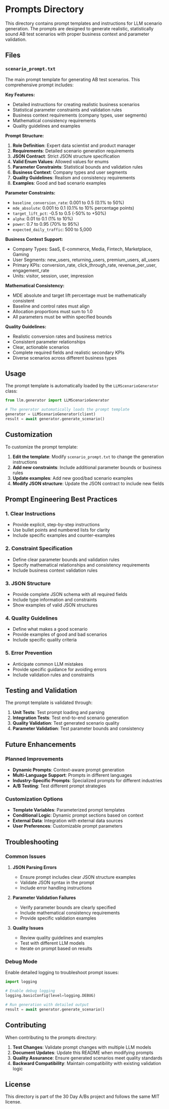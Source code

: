 # Prompts Directory

This directory contains prompt templates and instructions for LLM scenario generation. The prompts are designed to generate realistic, statistically sound AB test scenarios with proper business context and parameter validation.

## Files

### `scenario_prompt.txt`

The main prompt template for generating AB test scenarios. This comprehensive prompt includes:

**Key Features:**
- Detailed instructions for creating realistic business scenarios
- Statistical parameter constraints and validation rules
- Business context requirements (company types, user segments)
- Mathematical consistency requirements
- Quality guidelines and examples

**Prompt Structure:**
1. **Role Definition**: Expert data scientist and product manager
2. **Requirements**: Detailed scenario generation requirements
3. **JSON Contract**: Strict JSON structure specification
4. **Valid Enum Values**: Allowed values for enums
5. **Parameter Constraints**: Statistical bounds and validation rules
6. **Business Context**: Company types and user segments
7. **Quality Guidelines**: Realism and consistency requirements
8. **Examples**: Good and bad scenario examples

**Parameter Constraints:**
- `baseline_conversion_rate`: 0.001 to 0.5 (0.1% to 50%)
- `mde_absolute`: 0.001 to 0.1 (0.1% to 10% percentage points)
- `target_lift_pct`: -0.5 to 0.5 (-50% to +50%)
- `alpha`: 0.01 to 0.1 (1% to 10%)
- `power`: 0.7 to 0.95 (70% to 95%)
- `expected_daily_traffic`: 500 to 5,000

**Business Context Support:**
- Company Types: SaaS, E-commerce, Media, Fintech, Marketplace, Gaming
- User Segments: new_users, returning_users, premium_users, all_users
- Primary KPIs: conversion_rate, click_through_rate, revenue_per_user, engagement_rate
- Units: visitor, session, user, impression

**Mathematical Consistency:**
- MDE absolute and target lift percentage must be mathematically consistent
- Baseline and control rates must align
- Allocation proportions must sum to 1.0
- All parameters must be within specified bounds

**Quality Guidelines:**
- Realistic conversion rates and business metrics
- Consistent parameter relationships
- Clear, actionable scenarios
- Complete required fields and realistic secondary KPIs
- Diverse scenarios across different business types

## Usage

The prompt template is automatically loaded by the `LLMScenarioGenerator` class:

```python
from llm.generator import LLMScenarioGenerator

# The generator automatically loads the prompt template
generator = LLMScenarioGenerator(client)
result = await generator.generate_scenario()
```

## Customization

To customize the prompt template:

1. **Edit the template**: Modify `scenario_prompt.txt` to change the generation instructions
2. **Add new constraints**: Include additional parameter bounds or business rules
3. **Update examples**: Add new good/bad scenario examples
4. **Modify JSON structure**: Update the JSON contract to include new fields

## Prompt Engineering Best Practices

### 1. Clear Instructions
- Provide explicit, step-by-step instructions
- Use bullet points and numbered lists for clarity
- Include specific examples and counter-examples

### 2. Constraint Specification
- Define clear parameter bounds and validation rules
- Specify mathematical relationships and consistency requirements
- Include business context validation rules

### 3. JSON Structure
- Provide complete JSON schema with all required fields
- Include type information and constraints
- Show examples of valid JSON structures

### 4. Quality Guidelines
- Define what makes a good scenario
- Provide examples of good and bad scenarios
- Include specific quality criteria

### 5. Error Prevention
- Anticipate common LLM mistakes
- Provide specific guidance for avoiding errors
- Include validation rules and constraints

## Testing and Validation

The prompt template is validated through:

1. **Unit Tests**: Test prompt loading and parsing
2. **Integration Tests**: Test end-to-end scenario generation
3. **Quality Validation**: Test generated scenario quality
4. **Parameter Validation**: Test parameter bounds and consistency

## Future Enhancements

### Planned Improvements
- **Dynamic Prompts**: Context-aware prompt generation
- **Multi-Language Support**: Prompts in different languages
- **Industry-Specific Prompts**: Specialized prompts for different industries
- **A/B Testing**: Test different prompt strategies

### Customization Options
- **Template Variables**: Parameterized prompt templates
- **Conditional Logic**: Dynamic prompt sections based on context
- **External Data**: Integration with external data sources
- **User Preferences**: Customizable prompt parameters

## Troubleshooting

### Common Issues

1. **JSON Parsing Errors**
   - Ensure prompt includes clear JSON structure examples
   - Validate JSON syntax in the prompt
   - Include error handling instructions

2. **Parameter Validation Failures**
   - Verify parameter bounds are clearly specified
   - Include mathematical consistency requirements
   - Provide specific validation examples

3. **Quality Issues**
   - Review quality guidelines and examples
   - Test with different LLM models
   - Iterate on prompt based on results

### Debug Mode

Enable detailed logging to troubleshoot prompt issues:

```python
import logging

# Enable debug logging
logging.basicConfig(level=logging.DEBUG)

# Run generation with detailed output
result = await generator.generate_scenario()
```

## Contributing

When contributing to the prompts directory:

1. **Test Changes**: Validate prompt changes with multiple LLM models
2. **Document Updates**: Update this README when modifying prompts
3. **Quality Assurance**: Ensure generated scenarios meet quality standards
4. **Backward Compatibility**: Maintain compatibility with existing validation logic

## License

This directory is part of the 30 Day A/Bs project and follows the same MIT license.
